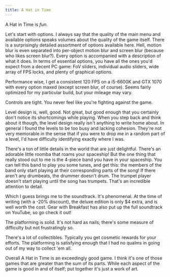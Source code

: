 ```yaml
---
title: A Hat in Time
---
```


A Hat in Time is _fun_.

Let's start with options. I always say that the quality of the main menu and
available options speaks volumes about the quality of the game itself. There is
a surprisingly detailed assortment of options available here. Hell, motion blur
is even separated into per-object motion blur and screen blur (because who
likes screen blur?). Every option is accompanied with a description of what it
does. In terms of essential options, you have all the ones you'd expect from a
decent PC game: FoV sliders, individual audio sliders, wide array of FPS locks,
and plenty of graphical options.

Performance wise, I get a consistent 120 FPS on a i5-6600K and GTX 1070 with
every option maxed (except screen blur, of course). Seems fairly optimized for
my particular build, but your mileage may vary.

Controls are tight. You never feel like you're fighting against the game.

Level design is, well, good. Not great, but good enough that you certainly
don't notice its shortcomings while playing. When you step back and think about
it though, the level design really isn't anything to write home about. In
general I found the levels to be too busy and lacking cohesion. They're not
very memorable in the sense that if you were to drop me in a random part of a
level, I'd have difficulty identifying exactly where I was.

There's a ton of little details in the world that are just delightful. There's
an adorable little roomba that roams your spaceship! But the one thing that
really stood out to me is the 4-piece band you have in your spaceship. You can
tell this band to play you some tunes, and get this: the members of the band
only start playing at their corresponding parts of the song! If there aren't
any drumbeats, the drummer doesn't drum. The trumpet player doesn't start
playing until the song has trumpets. That's an incredible attention to detail.

Which I guess brings me to the soundtrack. It's phenomenal. At the time of
writing (with a -20% discount), the deluxe edition is only $4 extra, and is
well worth the cost. Gear with Breakfast has also put up the full soundtrack on
YouTube, so go check it out!

The platforming is solid. It's not hard as nails; there's some measure of
difficulty but not frustratingly so.

There's a lot of collectibles. Typically you get cosmetic rewards for your
efforts. The platforming is satisfying enough that I had no qualms in going out
of my way to collect 'em all.

Overall A Hat in Time is an exceedingly good game. I think it's one of those
games that are greater than the sum of its parts. While each aspect of the game
is good in and of itself; put together it's just a work of art. 
